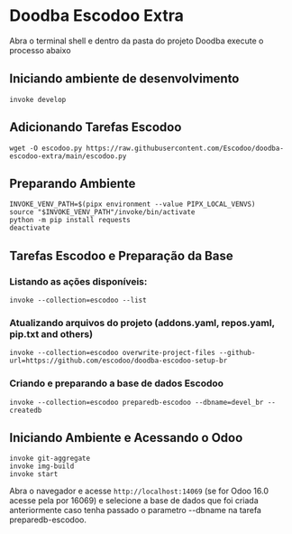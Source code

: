 # Doodba Escodoo Extra

Abra o terminal shell e dentro da pasta do projeto Doodba execute o processo abaixo

## Iniciando ambiente de desenvolvimento
```
invoke develop
```

## Adicionando Tarefas Escodoo
```
wget -O escodoo.py https://raw.githubusercontent.com/Escodoo/doodba-escodoo-extra/main/escodoo.py
```

## Preparando Ambiente

```
INVOKE_VENV_PATH=$(pipx environment --value PIPX_LOCAL_VENVS)
source "$INVOKE_VENV_PATH"/invoke/bin/activate
python -m pip install requests
deactivate
```

## Tarefas Escodoo e Preparação da Base

### Listando as ações disponíveis:
```
invoke --collection=escodoo --list 
```

### Atualizando arquivos do projeto (addons.yaml, repos.yaml, pip.txt and others)
```
invoke --collection=escodoo overwrite-project-files --github-url=https://github.com/escodoo/doodba-escodoo-setup-br
```

### Criando e preparando a base de dados Escodoo
```
invoke --collection=escodoo preparedb-escodoo --dbname=devel_br --createdb
```

## Iniciando Ambiente e Acessando o Odoo
```
invoke git-aggregate
invoke img-build
invoke start
```

Abra o navegador e acesse `http://localhost:14069` (se for Odoo 16.0 acesse pela por 16069) e selecione a base de dados que foi criada anteriormente caso tenha passado o parametro --dbname na tarefa preparedb-escodoo.
